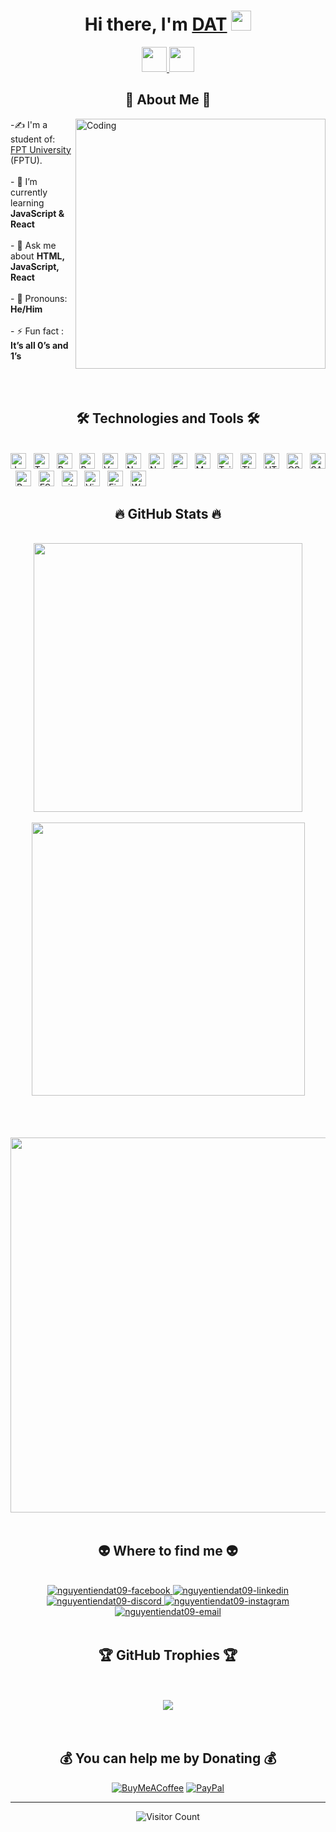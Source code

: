 <h1 align="center">Hi there, I'm <a href="#" target="_blank">DAT</a> <img
src="https://github.com/blackcater/blackcater/raw/main/images/Hi.gif" height="32" /></h1>

<div align="center">
<a href="#" alt="blackcater's blog" target="_blank">
  <img src="https://github.com/blackcater/blackcater/raw/main/images/social-blog.svg" height="40" />
</a>
<a href="mailto:i@luanoutplay@gmail.com">
  <img src="https://github.com/blackcater/blackcater/raw/main/images/social-gmail.svg" height="40" />
</a>
</div>



<h2 align="center">💫 About Me 💫</h2>

<img align="right" alt="Coding" width="400" src="https://camo.githubusercontent.com/5ddf73ad3a205111cf8c686f687fc216c2946a75005718c8da5b837ad9de78c9/68747470733a2f2f7468756d62732e6766796361742e636f6d2f4576696c4e657874446576696c666973682d736d616c6c2e676966">

 -✍ I'm a student of: [FPT University](https://daihoc.fpt.edu.vn/) (FPTU).<br><br>- 🌱 I’m currently learning **JavaScript & React**<br><br>- 💬 Ask me about **HTML, JavaScript, React**<br><br>- 👨 Pronouns: **He/Him**<br><br>- ⚡ Fun fact : **It’s all 0’s and 1’s**

</br>
</br>
<h2 align="center">🛠 Technologies and Tools 🛠</h2>
<br>
<!-- https://simpleicons.org/ -->
<span><img src="https://img.shields.io/badge/JavaScript-282C34?logo=javascript&logoColor=F7DF1E" alt="JavaScript logo" title="JavaScript" height="25" /></span>
&nbsp;
<span><img src="https://img.shields.io/badge/TypeScript-282C34?logo=typescript&logoColor=3178C6" alt="TypeScript logo" title="TypeScript" height="25" /></span>
&nbsp;
<span><img src="https://img.shields.io/badge/ReactJS-282C34?logo=react&logoColor=61DAFB" alt="ReactJS logo" title="ReactJS" height="25" /></span>
&nbsp;
<span><img src="https://img.shields.io/badge/Redux-282C34?logo=redux&logoColor=764ABC" alt="Redux logo" title="Redux" height="25" /></span>
&nbsp;
<span><img src="https://img.shields.io/badge/Vue.js-282C34?logo=vue.js&logoColor=4FC08D" alt="Vue.js logo" title="Vue.js" height="25" /></span>
&nbsp;
<span><img src="https://img.shields.io/badge/Nuxt.js-282C34?logo=nuxt.js&logoColor=4FC08D" alt="Nuxt.js logo" title="Nuxt.js" height="25" /></span>
&nbsp;
<span><img src="https://img.shields.io/badge/Node.js-282C34?logo=node.js&logoColor=00F200" alt="Node.js logo" title="Node.js" height="25" /></span>
&nbsp;
<span><img src="https://img.shields.io/badge/Express-282C34?logo=express&logoColor=FFFFFF" alt="Express.js logo" title="Express.js" height="25" /></span>
&nbsp;
<span><img src="https://img.shields.io/badge/MongoDB-282C34?logo=mongodb&logoColor=47A248" alt="MongoDB logo" title="MongoDB" height="25" /></span>
&nbsp;
<span><img src="https://img.shields.io/badge/Tailwind%20CSS-282C34?logo=tailwind-css&logoColor=38B2AC" alt="TailwindCSS logo" title="TailwindCSS" height="25" /></span>
&nbsp;
<span><img src="https://img.shields.io/badge/Three.js-282C34?logo=three.js&logoColor=FFFFFF" alt="Three.js logo" title="Three.js" height="25" /></span>
&nbsp;
<span><img src="https://img.shields.io/badge/HTML5-282C34?logo=html5&logoColor=E34F26" alt="HTML5 logo" title="HTML5" height="25" /></span>
&nbsp;
<span><img src="https://img.shields.io/badge/CSS3-282C34?logo=css3&logoColor=1572B6" alt="CSS3 logo" title="CSS3" height="25" /></span>
&nbsp;
<span><img src="https://img.shields.io/badge/Sass-282C34?logo=sass&logoColor=CC6699" alt="SASS logo" title="SASS" height="25" /></span>
&nbsp;
<span><img src="https://img.shields.io/badge/Bootstrap-282C34?logo=bootstrap&logoColor=7952B3" alt="Bootstrap logo" title="Bootstrap" height="25" /></span>
&nbsp;
<span><img src="https://img.shields.io/badge/ESLint-282C34?logo=eslint&logoColor=4B32C3" alt="ESLint logo" title="ESLint" height="25" /></span>
&nbsp;
<span><img src="https://img.shields.io/badge/git-282C34?logo=git&logoColor=F05032" alt="git logo" title="git" height="25" /></span>
&nbsp;
<span><img src="https://img.shields.io/badge/VS%20Code-282C34?logo=visual-studio-code&logoColor=007ACC" alt="Visual Studio Code logo" title="Visual Studio Code" height="25" /></span>
&nbsp;
<span><img src="https://img.shields.io/badge/Firebase-282C34?logo=firebase&logoColor=FFCA28" alt="Firebase logo" title="Firebase" height="25" /></span>
&nbsp;
<span><img src="https://img.shields.io/badge/WordPress-282C34?logo=wordPress&logoColor=21759B" alt="WordPress logo" title="WordPress" height="25" /></span>
&nbsp;

<br>
<h2 align="center">🔥 GitHub Stats 🔥</h2>
<!-- https://github.com/anuraghazra/github-readme-stats -->
<br>
<div align=center>
  <a href="#" title="nguyentiendat09">
    <img width="430" align="center" src="https://github-readme-stats.vercel.app/api/top-langs/?username=nguyentiendat09&hide=c%23,powershell,Mathematica,Ruby,Objective-C,Objective-C%2b%2b,Cuda&title_color=61dafb&text_color=ffffff&icon_color=61dafb&bg_color=20232a&langs_count=8&layout=compact&border_color=61dafb&hide_border=true" />
  </a>
  <br></br>
  <a href="#" title="nguyentiendat09">
    <img align="center" width="437" src="https://github-readme-stats.vercel.app/api?username=nguyentiendat09&show_icons=true&theme=react&border_color=61dafb&hide_border=true" />
  </a>
  <br></br>
  <a href="#" title="nguyentiendat09">
    <img align="center" width="600" style="max-width:100%; margin-top:50px" src="https://github-readme-streak-stats.herokuapp.com/?user=nguyentiendat09&&show_icons=true&theme=react&border_color=61dafb&hide_border=true" />
  </a>
</div>

<br>
<h2 align="center">👽 Where to find me 👽</h2>
<br>
<!-- https://icons8.com -->
<div align="center">
  <a href="https://facebook.com/iamthetallest1" target="blank">
    <img src="https://img.icons8.com/bubbles/100/000000/facebook-new.png" alt="nguyentiendat09-facebook" />
  </a>
  <a href="https://www.linkedin.com/in/nguyentiendat0909/" target="blank">
    <img src="https://img.icons8.com/bubbles/100/000000/linkedin.png" alt="nguyentiendat09-linkedin" />
  </a>
  <a href="https://discord.gg/#7527" target="top">
    <img src="https://img.icons8.com/bubbles/100/000000/discord.png" alt="nguyentiendat09-discord" />
  </a>
  <a href="https://instagram.com/itsdatagain" target="blank">
    <img src="https://img.icons8.com/bubbles/100/000000/instagram.png" alt="nguyentiendat09-instagram" />
  </a>
  <a href="mailto:luanoutplay@gmail.com" target="top">
    <img src="https://img.icons8.com/bubbles/100/000000/apple-mail.png" alt="nguyentiendat09-email" />
  </a>
</div>

<br>

<h2 align="center"> 🏆 GitHub Trophies 🏆 </h2>
<br></br>
<div align=center>
  <a href="#" title="nguyentiendat09">
    <img align="center" src="https://github-profile-trophy.vercel.app/?username=nguyentiendat09&theme=chalk&no-frame=false&no-bg=false" />
  </a>
</div>
<br></br>


<h2 align="center"> 💰 You can help me by Donating 💰 </h2>
<div align=center>
  
  [![BuyMeACoffee](https://img.shields.io/badge/Buy%20Me%20a%20Coffee-ffdd00?style=for-the-badge&logo=buy-me-a-coffee&logoColor=black)](https://buymeacoffee.com/nguyentiendat09) [![PayPal](https://img.shields.io/badge/PayPal-00457C?style=for-the-badge&logo=paypal&logoColor=white)](https://paypal.me/nguyentiendat09) 

</div>

---

<div align=center>
  
![Visitor Count](https://profile-counter.glitch.me/nguyentiendat09/count.svg)
  
</div>

